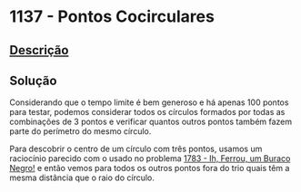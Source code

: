 # 1137 - Pontos Cocirculares

## [Descrição](https://www.beecrowd.com.br/judge/pt/problems/view/1137)

## Solução

Considerando que o tempo limite é bem generoso e há apenas $100$ pontos para testar, podemos considerar todos os círculos formados por todas as combinações de $3$ pontos e verificar quantos outros pontos também fazem parte do perímetro do mesmo círculo.

Para descobrir o centro de um círculo com três pontos, usamos um raciocínio parecido com o usado no problema [1783 - Ih, Ferrou, um Buraco Negro!](../1783/README.md) e então vemos para todos os outros pontos fora do trio quais têm a mesma distância que o raio do círculo.